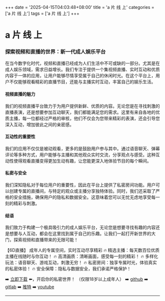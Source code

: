 +++
date = '2025-04-15T04:03:48+08:00'
title = 'a 片 线 上'
categories = ['a 片 线 上']
tags = ['a 片 线 上']
+++

# a 片 线 上

### 探索视频和直播的世界：新一代成人娱乐平台

在当今数字化时代，视频和直播已经成为人们生活中不可或缺的一部分。尤其是在成人娱乐领域，需求日益增长。我们专注于提供一个集视频直播、实时互动和优质内容于一体的应用，让用户能够尽情享受属于自己的休闲时光。在这个平台上，用户不仅能够观看精彩的直播节目，还能与主播实时互动，丰富自己的娱乐生活。

#### 视频直播的魅力

我们的视频直播平台致力于为用户提供新鲜、优质的内容。无论您是在寻找刺激的直播表演，还是想要参加互动聊天，我们都能满足您的需求。这里有来自各地的优质主播，每一位都经过严格的审核，他们不仅会为您带来精彩的表演，还会引导您深入互动，增加彼此之间的亲密感。

#### 互动性的重要性

我们的应用不仅仅是被动观看，更多的是鼓励用户参与其中。通过语音聊天、弹幕评论等多种方式，用户能够与主播和其他观众实时交流，分享观点与感受。这种互动性使得观看直播变得更加生动有趣，让您能更深入地体验节目的每个瞬间。

#### 私密与安全

我们深知隐私对于每位用户的重要性，因此在平台上提供了私密房间功能。用户可以创建专属的直播间，与特定的观众或主播分享独特体验。同时，我们还采取了严格的安全措施，确保用户的隐私和数据安全。这意味着您可以无忧无虑地享受每一刻的精彩与刺激。

#### 结语

我们致力于构建一个极具吸引力的成人娱乐平台，无论您是想要寻找有趣的内容还是想要与人互动，都会在这里找到属于自己的乐趣。让我们一起打开新世界的大门，探索视频和直播带来的无限可能！

【6D直播】
成年人的专属空间，实时互动尽享精彩
🔥 精选主播：每天数百位优质主播在线随时与你互动！
🔥 高清画质：清晰画面，感受每一刻的精彩！
🔥 多样化玩法：语音聊天、游戏互动，刺激无穷！
🔥 私密房间：独享专属时光，体验真实的私密体验！
🔥 安全保障：隐私与数据安全，我们承诺严格保护！

➡️ [立即下载](https://down123.s3.ap-east-1.amazonaws.com/down/down.html?channelCode=blog) ⬅️，开启你的私密世界！
（仅限18岁以上成年人）
➡️ [github](https://aldult-live.github.io/)
➡️ [gitlab](https://seo-09598d.gitlab.io/)
➡️ [推特](https://x.com/wegame33)
➡️ [youtube](https://www.youtube.com/@6Dlive)

---
